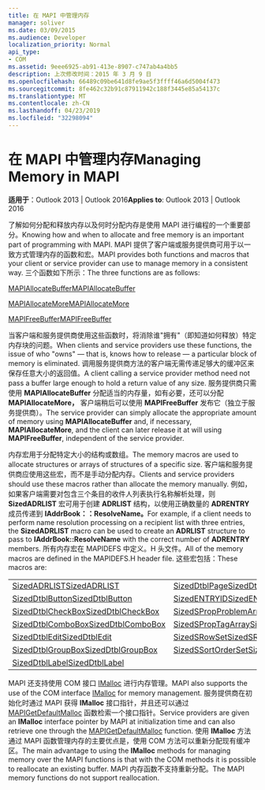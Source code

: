 ```yaml
---
title: 在 MAPI 中管理内存
manager: soliver
ms.date: 03/09/2015
ms.audience: Developer
localization_priority: Normal
api_type:
- COM
ms.assetid: 9eee6925-ab91-413e-8907-c747ab4a4bb5
description: 上次修改时间：2015 年 3 月 9 日
ms.openlocfilehash: 66489c09be641d8fe9ae5f3ffff46a6d5004f473
ms.sourcegitcommit: 8fe462c32b91c87911942c188f3445e85a54137c
ms.translationtype: MT
ms.contentlocale: zh-CN
ms.lasthandoff: 04/23/2019
ms.locfileid: "32298094"
---
```

# <a name="managing-memory-in-mapi"></a><span data-ttu-id="36ecd-103">在 MAPI 中管理内存</span><span class="sxs-lookup"><span data-stu-id="36ecd-103">Managing Memory in MAPI</span></span>

  
  
<span data-ttu-id="36ecd-104">**适用于**：Outlook 2013 | Outlook 2016</span><span class="sxs-lookup"><span data-stu-id="36ecd-104">**Applies to**: Outlook 2013 | Outlook 2016</span></span> 
  
<span data-ttu-id="36ecd-105">了解如何分配和释放内存以及何时分配内存是使用 MAPI 进行编程的一个重要部分。</span><span class="sxs-lookup"><span data-stu-id="36ecd-105">Knowing how and when to allocate and free memory is an important part of programming with MAPI.</span></span> <span data-ttu-id="36ecd-106">MAPI 提供了客户端或服务提供商可用于以一致方式管理内存的函数和宏。</span><span class="sxs-lookup"><span data-stu-id="36ecd-106">MAPI provides both functions and macros that your client or service provider can use to manage memory in a consistent way.</span></span> <span data-ttu-id="36ecd-107">三个函数如下所示：</span><span class="sxs-lookup"><span data-stu-id="36ecd-107">The three functions are as follows:</span></span>
  
[<span data-ttu-id="36ecd-108">MAPIAllocateBuffer</span><span class="sxs-lookup"><span data-stu-id="36ecd-108">MAPIAllocateBuffer</span></span>](mapiallocatebuffer.md)
  
[<span data-ttu-id="36ecd-109">MAPIAllocateMore</span><span class="sxs-lookup"><span data-stu-id="36ecd-109">MAPIAllocateMore</span></span>](mapiallocatemore.md)
  
[<span data-ttu-id="36ecd-110">MAPIFreeBuffer</span><span class="sxs-lookup"><span data-stu-id="36ecd-110">MAPIFreeBuffer</span></span>](mapifreebuffer.md)
  
<span data-ttu-id="36ecd-111">当客户端和服务提供商使用这些函数时，将消除谁"拥有"（即知道如何释放）特定内存块的问题。</span><span class="sxs-lookup"><span data-stu-id="36ecd-111">When clients and service providers use these functions, the issue of who "owns" — that is, knows how to release — a particular block of memory is eliminated.</span></span> <span data-ttu-id="36ecd-112">调用服务提供商方法的客户端无需传递足够大的缓冲区来保存任意大小的返回值。</span><span class="sxs-lookup"><span data-stu-id="36ecd-112">A client calling a service provider method need not pass a buffer large enough to hold a return value of any size.</span></span> <span data-ttu-id="36ecd-113">服务提供商只需使用 **MAPIAllocateBuffer** 分配适当的内存量，如有必要，还可以分配 **MAPIAllocateMore，** 客户端稍后可以使用 **MAPIFreeBuffer** 发布它（独立于服务提供商）。</span><span class="sxs-lookup"><span data-stu-id="36ecd-113">The service provider can simply allocate the appropriate amount of memory using **MAPIAllocateBuffer** and, if necessary, **MAPIAllocateMore**, and the client can later release it at will using **MAPIFreeBuffer**, independent of the service provider.</span></span> 
  
<span data-ttu-id="36ecd-114">内存宏用于分配特定大小的结构或数组。</span><span class="sxs-lookup"><span data-stu-id="36ecd-114">The memory macros are used to allocate structures or arrays of structures of a specific size.</span></span> <span data-ttu-id="36ecd-115">客户端和服务提供商应使用这些宏，而不是手动分配内存。</span><span class="sxs-lookup"><span data-stu-id="36ecd-115">Clients and service providers should use these macros rather than allocate the memory manually.</span></span> <span data-ttu-id="36ecd-116">例如，如果客户端需要对包含三个条目的收件人列表执行名称解析处理，则 **SizedADRLIST** 宏可用于创建 **ADRLIST** 结构，以使用正确数量的 **ADRENTRY** 成员传递到 **IAddrBook：：ResolveName。**</span><span class="sxs-lookup"><span data-stu-id="36ecd-116">For example, if a client needs to perform name resolution processing on a recipient list with three entries, the **SizedADRLIST** macro can be used to create an **ADRLIST** structure to pass to **IAddrBook::ResolveName** with the correct number of **ADRENTRY** members.</span></span> <span data-ttu-id="36ecd-117">所有内存宏在 MAPIDEFS 中定义。H 头文件。</span><span class="sxs-lookup"><span data-stu-id="36ecd-117">All of the memory macros are defined in the MAPIDEFS.H header file.</span></span> <span data-ttu-id="36ecd-118">这些宏包括：</span><span class="sxs-lookup"><span data-stu-id="36ecd-118">These macros are:</span></span> 
  
|||
|:-----|:-----|
|[<span data-ttu-id="36ecd-119">SizedADRLIST</span><span class="sxs-lookup"><span data-stu-id="36ecd-119">SizedADRLIST</span></span>](sizedadrlist.md) <br/> |[<span data-ttu-id="36ecd-120">SizedDtblPage</span><span class="sxs-lookup"><span data-stu-id="36ecd-120">SizedDtblPage</span></span>](sizeddtblpage.md) <br/> |
|[<span data-ttu-id="36ecd-121">SizedDtblButton</span><span class="sxs-lookup"><span data-stu-id="36ecd-121">SizedDtblButton</span></span>](sizeddtblbutton.md) <br/> |[<span data-ttu-id="36ecd-122">SizedENTRYID</span><span class="sxs-lookup"><span data-stu-id="36ecd-122">SizedENTRYID</span></span>](sizedentryid.md) <br/> |
|[<span data-ttu-id="36ecd-123">SizedDtblCheckBox</span><span class="sxs-lookup"><span data-stu-id="36ecd-123">SizedDtblCheckBox</span></span>](sizeddtblcheckbox.md) <br/> |[<span data-ttu-id="36ecd-124">SizedSPropProblemArray</span><span class="sxs-lookup"><span data-stu-id="36ecd-124">SizedSPropProblemArray</span></span>](sizedspropproblemarray.md) <br/> |
|[<span data-ttu-id="36ecd-125">SizedDtblComboBox</span><span class="sxs-lookup"><span data-stu-id="36ecd-125">SizedDtblComboBox</span></span>](sizeddtblcombobox.md) <br/> |[<span data-ttu-id="36ecd-126">SizedSPropTagArray</span><span class="sxs-lookup"><span data-stu-id="36ecd-126">SizedSPropTagArray</span></span>](sizedsproptagarray.md) <br/> |
|[<span data-ttu-id="36ecd-127">SizedDtblEdit</span><span class="sxs-lookup"><span data-stu-id="36ecd-127">SizedDtblEdit</span></span>](sizeddtbledit.md) <br/> |[<span data-ttu-id="36ecd-128">SizedSRowSet</span><span class="sxs-lookup"><span data-stu-id="36ecd-128">SizedSRowSet</span></span>](sizedsrowset.md) <br/> |
|[<span data-ttu-id="36ecd-129">SizedDtblGroupBox</span><span class="sxs-lookup"><span data-stu-id="36ecd-129">SizedDtblGroupBox</span></span>](sizeddtblgroupbox.md) <br/> |[<span data-ttu-id="36ecd-130">SizedSSortOrderSet</span><span class="sxs-lookup"><span data-stu-id="36ecd-130">SizedSSortOrderSet</span></span>](sizedssortorderset.md) <br/> |
|[<span data-ttu-id="36ecd-131">SizedDtblLabel</span><span class="sxs-lookup"><span data-stu-id="36ecd-131">SizedDtblLabel</span></span>](sizeddtbllabel.md) <br/> | <br/> |
   
<span data-ttu-id="36ecd-132">MAPI 还支持使用 COM 接口 [IMalloc](https://msdn.microsoft.com/library/ms678425%28VS.85%29.aspx) 进行内存管理。</span><span class="sxs-lookup"><span data-stu-id="36ecd-132">MAPI also supports the use of the COM interface [IMalloc](https://msdn.microsoft.com/library/ms678425%28VS.85%29.aspx) for memory management.</span></span> <span data-ttu-id="36ecd-133">服务提供商在初始化时通过 MAPI 获得 **IMalloc** 接口指针，并且还可以通过 [MAPIGetDefaultMalloc](mapigetdefaultmalloc.md) 函数检索一个接口指针。</span><span class="sxs-lookup"><span data-stu-id="36ecd-133">Service providers are given an **IMalloc** interface pointer by MAPI at initialization time and can also retrieve one through the [MAPIGetDefaultMalloc](mapigetdefaultmalloc.md) function.</span></span> <span data-ttu-id="36ecd-134">使用 **IMalloc** 方法通过 MAPI 函数管理内存的主要优点是，使用 COM 方法可以重新分配现有缓冲区。</span><span class="sxs-lookup"><span data-stu-id="36ecd-134">The main advantage to using the **IMalloc** methods for managing memory over the MAPI functions is that with the COM methods it is possible to reallocate an existing buffer.</span></span> <span data-ttu-id="36ecd-135">MAPI 内存函数不支持重新分配。</span><span class="sxs-lookup"><span data-stu-id="36ecd-135">The MAPI memory functions do not support reallocation.</span></span> 
  

